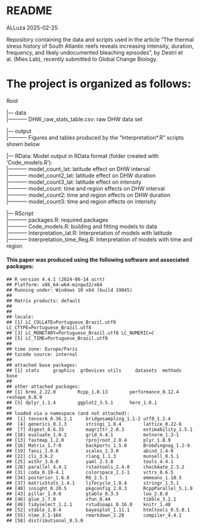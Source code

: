 README
================
ALLuza
2025-02-25

Repository containing the data and scripts used in the article “The
thermal stress history of South Atlantic reefs reveals increasing
intensity, duration, frequency, and likely undocumented bleaching
episodes”, by Destri et al. (Mies Lab), recently submitted to Global
Change Biology.

<!-- badges: start -->
<!-- badges: end -->

# The project is organized as follows:

Root

\|— data  
\|———– DHW_raw_stats_table.csv: raw DHW data set  
  
\|— output  
\|———– Figures and tables produced by the “Interpretation\*.R” scripts
shown below  
  
\|— RData: Model output in RData format (folder created with
‘Code_models.R’):  
\|———– model_count_lat: latitude effect on DHW interval  
\|———– model_count2_lat: latitude effect on DHW duration  
\|———– model_count3_lat: latitude effect on intensity  
\|———– model_count: time and region effects on DHW interval  
\|———– model_count2: time and region effects on DHW duration  
\|———– model_count3: time and region effects on intensity  
  
\|— RScript  
\|———– packages.R: required packages  
\|———– Code_models.R: building and fitting models to data  
\|———– Interpretation_lat.R: Interpretation of models with latitude  
\|———– Interpretation_time_Reg.R: Interpretation of models with time and
region  

#### This paper was produced using the following software and associated packages:

    ## R version 4.4.1 (2024-06-14 ucrt)
    ## Platform: x86_64-w64-mingw32/x64
    ## Running under: Windows 10 x64 (build 19045)
    ## 
    ## Matrix products: default
    ## 
    ## 
    ## locale:
    ## [1] LC_COLLATE=Portuguese_Brazil.utf8  LC_CTYPE=Portuguese_Brazil.utf8   
    ## [3] LC_MONETARY=Portuguese_Brazil.utf8 LC_NUMERIC=C                      
    ## [5] LC_TIME=Portuguese_Brazil.utf8    
    ## 
    ## time zone: Europe/Paris
    ## tzcode source: internal
    ## 
    ## attached base packages:
    ## [1] stats     graphics  grDevices utils     datasets  methods   base     
    ## 
    ## other attached packages:
    ## [1] brms_2.22.0        Rcpp_1.0.13        performance_0.12.4 reshape_0.8.9     
    ## [5] dplyr_1.1.4        ggplot2_3.5.1      here_1.0.1        
    ## 
    ## loaded via a namespace (and not attached):
    ##  [1] tensorA_0.36.2.1     bridgesampling_1.1-2 utf8_1.2.4          
    ##  [4] generics_0.1.3       stringi_1.8.4        lattice_0.22-6      
    ##  [7] digest_0.6.35        magrittr_2.0.3       estimability_1.5.1  
    ## [10] evaluate_1.0.1       grid_4.4.1           mvtnorm_1.3-1       
    ## [13] fastmap_1.2.0        rprojroot_2.0.4      plyr_1.8.9          
    ## [16] Matrix_1.7-0         backports_1.5.0      Brobdingnag_1.2-9   
    ## [19] fansi_1.0.6          scales_1.3.0         abind_1.4-8         
    ## [22] cli_3.6.2            rlang_1.1.3          munsell_0.5.1       
    ## [25] withr_3.0.0          yaml_2.3.8           tools_4.4.1         
    ## [28] parallel_4.4.1       rstantools_2.4.0     checkmate_2.3.2     
    ## [31] coda_0.19-4.1        colorspace_2.1-1     vctrs_0.6.5         
    ## [34] posterior_1.6.0      R6_2.5.1             emmeans_1.10.5      
    ## [37] matrixStats_1.4.1    lifecycle_1.0.4      stringr_1.5.1       
    ## [40] insight_0.20.5       pkgconfig_2.0.3      RcppParallel_5.1.9  
    ## [43] pillar_1.9.0         gtable_0.3.5         loo_2.8.0           
    ## [46] glue_1.7.0           xfun_0.44            tibble_3.2.1        
    ## [49] tidyselect_1.2.1     rstudioapi_0.16.0    knitr_1.48          
    ## [52] xtable_1.8-4         bayesplot_1.11.1     htmltools_0.5.8.1   
    ## [55] nlme_3.1-164         rmarkdown_2.28       compiler_4.4.1      
    ## [58] distributional_0.5.0

